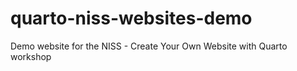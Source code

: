 # quarto-niss-websites-demo
Demo website for the NISS - Create Your Own Website with Quarto workshop 

